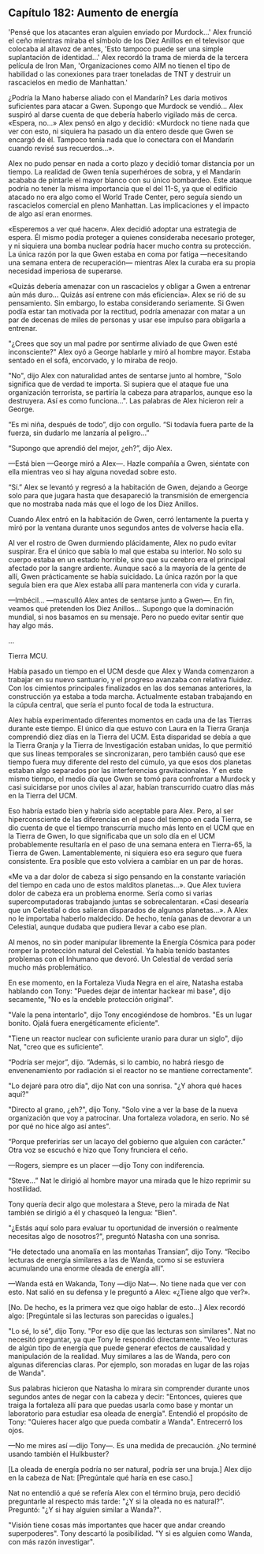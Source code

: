 
## Capítulo 182: Aumento de energía


'Pensé que los atacantes eran alguien enviado por Murdock...' Alex frunció el ceño mientras miraba el símbolo de los Diez Anillos en el televisor que colocaba al altavoz de antes, 'Esto tampoco puede ser una simple suplantación de identidad...' Alex recordó la trama de mierda de la tercera película de Iron Man, 'Organizaciones como AIM no tienen el tipo de habilidad o las conexiones para traer toneladas de TNT y destruir un rascacielos en medio de Manhattan.'

¿Podría la Mano haberse aliado con el Mandarín? Les daría motivos suficientes para atacar a Gwen. Supongo que Murdock se vendió... Alex suspiró al darse cuenta de que debería haberlo vigilado más de cerca. «Espera, no...» Alex pensó en algo y decidió: «Murdock no tiene nada que ver con esto, ni siquiera ha pasado un día entero desde que Gwen se encargó de él. Tampoco tenía nada que lo conectara con el Mandarín cuando revisé sus recuerdos...».

Alex no pudo pensar en nada a corto plazo y decidió tomar distancia por un tiempo. La realidad de Gwen tenía superhéroes de sobra, y el Mandarín acababa de pintarle el mayor blanco con su único bombardeo. Este ataque podría no tener la misma importancia que el del 11-S, ya que el edificio atacado no era algo como el World Trade Center, pero seguía siendo un rascacielos comercial en pleno Manhattan. Las implicaciones y el impacto de algo así eran enormes.

«Esperemos a ver qué hacen». Alex decidió adoptar una estrategia de espera. Él mismo podía proteger a quienes consideraba necesario proteger, y ni siquiera una bomba nuclear podría hacer mucho contra su protección. La única razón por la que Gwen estaba en coma por fatiga —necesitando una semana entera de recuperación— mientras Alex la curaba era su propia necesidad imperiosa de superarse.

«Quizás debería amenazar con un rascacielos y obligar a Gwen a entrenar aún más duro... Quizás así entrene con más eficiencia». Alex se rió de su pensamiento. Sin embargo, lo estaba considerando seriamente. Si Gwen podía estar tan motivada por la rectitud, podría amenazar con matar a un par de decenas de miles de personas y usar ese impulso para obligarla a entrenar.

"¿Crees que soy un mal padre por sentirme aliviado de que Gwen esté inconsciente?" Alex oyó a George hablarle y miró al hombre mayor. Estaba sentado en el sofá, encorvado, y lo miraba de reojo.

"No", dijo Alex con naturalidad antes de sentarse junto al hombre, "Solo significa que de verdad te importa. Si supiera que el ataque fue una organización terrorista, se partiría la cabeza para atraparlos, aunque eso la destruyera. Así es como funciona...". Las palabras de Alex hicieron reír a George.

“Es mi niña, después de todo”, dijo con orgullo. “Si todavía fuera parte de la fuerza, sin dudarlo me lanzaría al peligro…”

“Supongo que aprendió del mejor, ¿eh?”, dijo Alex.

—Está bien —George miró a Alex—. Hazle compañía a Gwen, siéntate con ella mientras veo si hay alguna novedad sobre esto.

“Sí.” Alex se levantó y regresó a la habitación de Gwen, dejando a George solo para que jugara hasta que desapareció la transmisión de emergencia que no mostraba nada más que el logo de los Diez Anillos.

Cuando Alex entró en la habitación de Gwen, cerró lentamente la puerta y miró por la ventana durante unos segundos antes de volverse hacia ella.

Al ver el rostro de Gwen durmiendo plácidamente, Alex no pudo evitar suspirar. Era el único que sabía lo mal que estaba su interior. No solo su cuerpo estaba en un estado horrible, sino que su cerebro era el principal afectado por la sangre ardiente. Aunque sacó a la mayoría de la gente de allí, Gwen prácticamente se había suicidado. La única razón por la que seguía bien era que Alex estaba allí para mantenerla con vida y curarla.

—Imbécil... —masculló Alex antes de sentarse junto a Gwen—. En fin, veamos qué pretenden los Diez Anillos... Supongo que la dominación mundial, si nos basamos en su mensaje. Pero no puedo evitar sentir que hay algo más.

…

Tierra MCU.

Había pasado un tiempo en el UCM desde que Alex y Wanda comenzaron a trabajar en su nuevo santuario, y el progreso avanzaba con relativa fluidez. Con los cimientos principales finalizados en las dos semanas anteriores, la construcción ya estaba a toda marcha. Actualmente estaban trabajando en la cúpula central, que sería el punto focal de toda la estructura.

Alex había experimentado diferentes momentos en cada una de las Tierras durante este tiempo. El único día que estuvo con Laura en la Tierra Granja comprendió diez días en la Tierra del UCM. Esta disparidad se debía a que la Tierra Granja y la Tierra de Investigación estaban unidas, lo que permitió que sus líneas temporales se sincronizaran, pero también causó que ese tiempo fuera muy diferente del resto del cúmulo, ya que esos dos planetas estaban algo separados por las interferencias gravitacionales. Y en este mismo tiempo, el medio día que Gwen se tomó para confrontar a Murdock y casi suicidarse por unos civiles al azar, habían transcurrido cuatro días más en la Tierra del UCM.

Eso habría estado bien y habría sido aceptable para Alex. Pero, al ser hiperconsciente de las diferencias en el paso del tiempo en cada Tierra, se dio cuenta de que el tiempo transcurría mucho más lento en el UCM que en la Tierra de Gwen, lo que significaba que un solo día en el UCM probablemente resultaría en el paso de una semana entera en Tierra-65, la Tierra de Gwen. Lamentablemente, ni siquiera eso era seguro que fuera consistente. Era posible que esto volviera a cambiar en un par de horas.

«Me va a dar dolor de cabeza si sigo pensando en la constante variación del tiempo en cada uno de estos malditos planetas...». Que Alex tuviera dolor de cabeza era un problema enorme. Sería como si varias supercomputadoras trabajando juntas se sobrecalentaran. «Casi desearía que un Celestial o dos salieran disparados de algunos planetas...». A Alex no le importaba haberlo maldecido. De hecho, tenía ganas de devorar a un Celestial, aunque dudaba que pudiera llevar a cabo ese plan.

Al menos, no sin poder manipular libremente la Energía Cósmica para poder romper la protección natural del Celestial. Ya había tenido bastantes problemas con el Inhumano que devoró. Un Celestial de verdad sería mucho más problemático.

En ese momento, en la Fortaleza Viuda Negra en el aire, Natasha estaba hablando con Tony: "Puedes dejar de intentar hackear mi base", dijo secamente, "No es la endeble protección original".

"Vale la pena intentarlo", dijo Tony encogiéndose de hombros. "Es un lugar bonito. Ojalá fuera energéticamente eficiente".

"Tiene un reactor nuclear con suficiente uranio para durar un siglo", dijo Nat, "creo que es suficiente".

“Podría ser mejor”, dijo. “Además, si lo cambio, no habrá riesgo de envenenamiento por radiación si el reactor no se mantiene correctamente”.

"Lo dejaré para otro día", dijo Nat con una sonrisa. "¿Y ahora qué haces aquí?"

"Directo al grano, ¿eh?", dijo Tony. "Solo vine a ver la base de la nueva organización que voy a patrocinar. Una fortaleza voladora, en serio. No sé por qué no hice algo así antes".

“Porque preferirías ser un lacayo del gobierno que alguien con carácter.” Otra voz se escuchó e hizo que Tony frunciera el ceño.

—Rogers, siempre es un placer —dijo Tony con indiferencia.

“Steve…” Nat le dirigió al hombre mayor una mirada que le hizo reprimir su hostilidad.

Tony quería decir algo que molestara a Steve, pero la mirada de Nat también se dirigió a él y chasqueó la lengua: "Bien".

"¿Estás aquí solo para evaluar tu oportunidad de inversión o realmente necesitas algo de nosotros?", preguntó Natasha con una sonrisa.

“He detectado una anomalía en las montañas Transian”, dijo Tony. “Recibo lecturas de energía similares a las de Wanda, como si se estuviera acumulando una enorme oleada de energía allí”.

—Wanda está en Wakanda, Tony —dijo Nat—. No tiene nada que ver con esto. Nat salió en su defensa y le preguntó a Alex: «¿Tiene algo que ver?».

[No. De hecho, es la primera vez que oigo hablar de esto...] Alex recordó algo: [Pregúntale si las lecturas son parecidas o iguales.]

"Lo sé, lo sé", dijo Tony. "Por eso dije que las lecturas son similares". Nat no necesitó preguntar, ya que Tony le respondió directamente. "Veo lecturas de algún tipo de energía que puede generar efectos de causalidad y manipulación de la realidad. Muy similares a las de Wanda, pero con algunas diferencias claras. Por ejemplo, son moradas en lugar de las rojas de Wanda".

Sus palabras hicieron que Natasha lo mirara sin comprender durante unos segundos antes de negar con la cabeza y decir: "Entonces, quieres que traiga la fortaleza allí para que puedas usarla como base y montar un laboratorio para estudiar esa oleada de energía". Entendió el propósito de Tony: "Quieres hacer algo que pueda combatir a Wanda". Entrecerró los ojos.

—No me mires así —dijo Tony—. Es una medida de precaución. ¿No terminé usando también el Hulkbuster?

[La oleada de energía podría no ser natural, podría ser una bruja.] Alex dijo en la cabeza de Nat: [Pregúntale qué haría en ese caso.]

Nat no entendió a qué se refería Alex con el término bruja, pero decidió preguntarle al respecto más tarde: "¿Y si la oleada no es natural?". Preguntó: "¿Y si hay alguien similar a Wanda?".

"Visión tiene cosas más importantes que hacer que andar creando superpoderes". Tony descartó la posibilidad. "Y si es alguien como Wanda, con más razón investigar".

